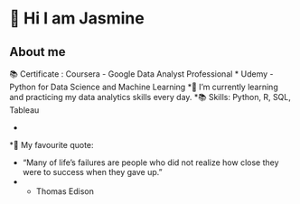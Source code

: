 # 👋 Hi I am Jasmine 

## About me

📚 Certificate :  Coursera - Google Data Analyst Professional 
                 * Udemy - Python for Data Science and Machine Learning
*🌱 I’m currently learning and practicing my data analytics skills every day.
*📚 Skills: Python, R, SQL, Tableau

*
*💪 My favourite quote: 
*   “Many of life’s failures are people who did not realize how close they were to success when they gave up.”
*    - Thomas Edison


